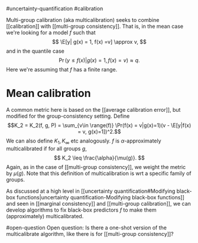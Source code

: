 #uncertainty-quantification #calibration 

Multi-group calibration (aka multicalibration) seeks to combine [[calibration]] with [[multi-group consistency]]. That is, in the mean case we're looking for a model $f$ such that 
$$
\E[y| g(x) = 1, f(x) =v] \approx v,
$$
and in the quantile case 
$$
\Pr(y\leq f(x) | g(x) = 1, f(x) =v) \approx q.
$$
Here we're assuming that $f$ has a finite range. 

# Mean calibration 

A common metric here is based on the [[average calibration error]], but modified for the group-consistency setting. Define 
$$K_2 = K_2(f, g, P) = \sum_{v\in \range(f)} \Pr(f(x) = v|g(x)=1)(v - \E[y|f(x) = v, g(x)=1])^2.$$ We can also define $K_1, K_\infty$ etc analogously. $f$ is $\alpha$-approximately multicalibrated if for all groups $g$, 
$$
K_2 \leq \frac{\alpha}{\mu(g)}.
$$
Again, as in the case of [[multi-group consistency]], we weight the metric by $\mu(g)$. Note that this definition of multicalibration is wrt a specific family of groups. 

As discussed at a high level in [[uncertainty quantification#Modifying black-box functions|uncertainty quantification-Modifying black-box functions]] and seen in [[marginal consistency]] and [[multi-group calibration]], we can develop algorithms to fix black-box predictors $f$ to make them (approximately) multicalibrated.
 

#open-question
Open question: Is there a one-shot version of the multicalibrate algorithm, like there is for [[multi-group consistency]]?  

